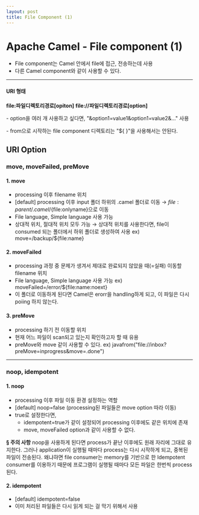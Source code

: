 ```yaml
---
layout: post
title: File Component (1) 
---
```



Apache Camel - File component (1)
=============================

* File component는 Camel 안에서 file에 접근, 전송하는데 사용
* 다른 Camel component와 같이 사용할 수 있다.

----------------------------------------------------------------
#### URI 형태
**file:파일디렉토리경로[opiton]**
**file://파일디렉토리경로[option]**


\- option을 여러 개 사용하고 싶다면, "&option1=value1&option1=value2&..." 사용

\- from으로 시작하는 file component 디렉토리는 "${ }"을 사용해서는 안된다.


## URI Option
### move, moveFailed, preMove
#### 1. move
* processing 이후 filename 위치
* [default] processing 이후 input 폴더 하위의 .camel 폴더로 이동
	→ ${file:parent}/.camel/${file:onlyname}으로 이동
* File language, Simple language 사용 가능
* 상대적 위치, 절대적 위치 모두 가능
→ 상대적 위치를 사용한다면, file이 consumed 되는 폴더에서 하위 폴더로 생성하여 사용
ex) move=/backup/${file:name}

#### 2. moveFailed
* processing 과정 중 문제가 생겨서 제대로 완료되지 않았을 때(=실패) 이동할 filename 위치
* File language, Simple language 사용 가능
ex) moveFailed=/error/${file:name:noext}
* 이 폴더로 이동하게 된다면 Camel은 erorr을 handling하게 되고, 이 파일은 다시 poiing 하지 않는다.

#### 3. preMove
* processing 하기 전 이동할 위치
* 현재 어느 파일이 scan되고 있는지 확인하고자 할 때 유용
* preMove와 move 같이 사용할 수 있다.
ex) javafrom("file://inbox?preMove=inprogress&move=.done")

-----------------------------------------------------------------
### noop, idempotent

#### 1. noop
* processing 이후 파일 이동 환경 설정하는 역할
* [default] noop=false (processing된 파일들은 move option 따라 이동)
* true로 설정한다면,
	- idempotent=true가 같이 설정되어 processing 이후에도 같은 위치에 존재
    - move, moveFailed option과 같이 사용할 수 없다.

**§ 주의 사항**
 noop을 사용하게 된다면 process가 끝난 이후에도 원래 자리에 그대로 유지한다.
그러나 application이 실행될 때마다 process는 다시 시작하게 되고, 중복된 파일이 전송된다. 왜냐햐면
file consumer는 memory를 기반으로 한 Idempotent consumer를 이용하기 때문에 프로그램이 실행될
때마다 모든 파일은 한번씩 process 된다.

#### 2. idempotent
* [default] idempotent=false
* 이미 처리된 파일들은 다시 읽게 되는 걸 막기 위해서 사용
